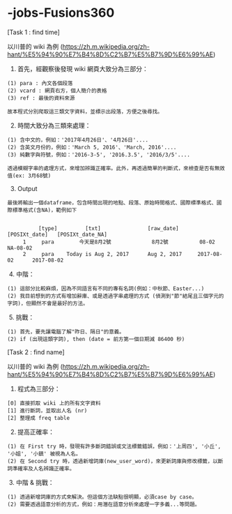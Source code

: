 # -jobs-Fusions360

[Task 1 : find time]
  
  以川普的 wiki 為例 (https://zh.m.wikipedia.org/zh-hant/%E5%94%90%E7%B4%8D%C2%B7%E5%B7%9D%E6%99%AE)
  
  1. 首先，經觀察後發現 wiki 網頁大致分為三部分：
  
    (1) para : 內文各個段落
    (2) vcard : 網頁右方，個人簡介的表格
    (3) ref : 最後的資料來源
    
    故本程式分別爬取這三類文字資料，並標示出段落，方便之後尋找。
    
  2. 時間大致分為三類來處理：
  
    (1) 含中文的，例如：'2017年4月26日'、'4月26日'....
    (2) 含英文月份的，例如：'March 5, 2016'、'March, 2016'....
    (3) 純數字與符號，例如：'2016-3-5', '2016.3.5', '2016/3/5'....
    
    透過模糊字串的處理方式，來增加辨識正確率。此外，再透過簡單的判斷式，來檢查是否有無效值(ex: 3月68號)
    
  3. Output
  
    最後將輸出一個dataframe，包含時間出現的地點、段落、原始時間格式、國際標準格式、國際標準格式(含NA)，範例如下
    
    
              [type]         [txt]               [raw_date]    [POSIXt_date]   [POSIXt_date_NA]
         1     para        今天是8月2號             8月2號          08-02           NA-08-02
         2     para    Today is Aug 2, 2017      Aug 2, 2017     2017-08-02      2017-08-02
              
  4. 中階：
  
    (1) 這部分比較麻煩，因為不同語言有不同的專有名詞(例如：中秋節、Easter...)
    (2) 我目前想到的方式有增加辭庫、或是透過字串處理的方式 (偵測到"節"結尾且三個字元的字詞)，但顯然不會是最好的方法。
    
  5. 挑戰：
  
    (1) 首先，要先讓電腦了解"昨日、隔日"的意義。
    (2) if (出現這類字詞), then (date = 前方第一個日期減 86400 秒)


[Task 2 : find name]

  以川普的 wiki 為例 (https://zh.m.wikipedia.org/zh-hant/%E5%94%90%E7%B4%8D%C2%B7%E5%B7%9D%E6%99%AE)
  
  1. 程式為三部分：
  
    [0] 直接抓取 wiki 上的所有文字資料
    [1] 進行斷詞，並取出人名 (nr)
    [2] 整理成 freq table
    
    
  2. 提高正確率：
  
    (1) 在 First try 時，發現有許多斷詞錯誤或文法標籤錯誤，例如：'上周四', '小丘', '小姐', '小鎮' 被視為人名。
    (2) 在 Second try 時，透過新增詞庫(new_user_word)，來更新詞庫與修改標籤，以斷詞準確率及人名辨識正確率。
    
    
  3. 中階 & 挑戰：
  
    (1) 透過新增詞庫的方式來解決。但這個方法缺點很明顯，必須case by case。
    (2) 需要透過語意分析的方式，例如：用潛在語意分析來處理一字多義...等問題。
 
